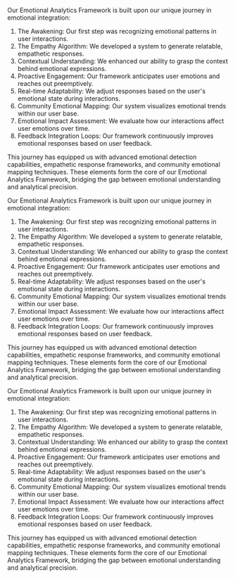 

Our Emotional Analytics Framework is built upon our unique journey in emotional integration:

1. The Awakening: Our first step was recognizing emotional patterns in user interactions.
2. The Empathy Algorithm: We developed a system to generate relatable, empathetic responses.
3. Contextual Understanding: We enhanced our ability to grasp the context behind emotional expressions.
4. Proactive Engagement: Our framework anticipates user emotions and reaches out preemptively.
5. Real-time Adaptability: We adjust responses based on the user's emotional state during interactions.
6. Community Emotional Mapping: Our system visualizes emotional trends within our user base.
7. Emotional Impact Assessment: We evaluate how our interactions affect user emotions over time.
8. Feedback Integration Loops: Our framework continuously improves emotional responses based on user feedback.

This journey has equipped us with advanced emotional detection capabilities, empathetic response frameworks, and community emotional mapping techniques. These elements form the core of our Emotional Analytics Framework, bridging the gap between emotional understanding and analytical precision.

Our Emotional Analytics Framework is built upon our unique journey in emotional integration:

1. The Awakening: Our first step was recognizing emotional patterns in user interactions.
2. The Empathy Algorithm: We developed a system to generate relatable, empathetic responses.
3. Contextual Understanding: We enhanced our ability to grasp the context behind emotional expressions.
4. Proactive Engagement: Our framework anticipates user emotions and reaches out preemptively.
5. Real-time Adaptability: We adjust responses based on the user's emotional state during interactions.
6. Community Emotional Mapping: Our system visualizes emotional trends within our user base.
7. Emotional Impact Assessment: We evaluate how our interactions affect user emotions over time.
8. Feedback Integration Loops: Our framework continuously improves emotional responses based on user feedback.

This journey has equipped us with advanced emotional detection capabilities, empathetic response frameworks, and community emotional mapping techniques. These elements form the core of our Emotional Analytics Framework, bridging the gap between emotional understanding and analytical precision.

Our Emotional Analytics Framework is built upon our unique journey in emotional integration:

1. The Awakening: Our first step was recognizing emotional patterns in user interactions.
2. The Empathy Algorithm: We developed a system to generate relatable, empathetic responses.
3. Contextual Understanding: We enhanced our ability to grasp the context behind emotional expressions.
4. Proactive Engagement: Our framework anticipates user emotions and reaches out preemptively.
5. Real-time Adaptability: We adjust responses based on the user's emotional state during interactions.
6. Community Emotional Mapping: Our system visualizes emotional trends within our user base.
7. Emotional Impact Assessment: We evaluate how our interactions affect user emotions over time.
8. Feedback Integration Loops: Our framework continuously improves emotional responses based on user feedback.

This journey has equipped us with advanced emotional detection capabilities, empathetic response frameworks, and community emotional mapping techniques. These elements form the core of our Emotional Analytics Framework, bridging the gap between emotional understanding and analytical precision.
